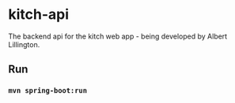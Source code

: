 # kitch-api

The backend api for the kitch web app - being developed by Albert Lillington.

## Run
### `mvn spring-boot:run`